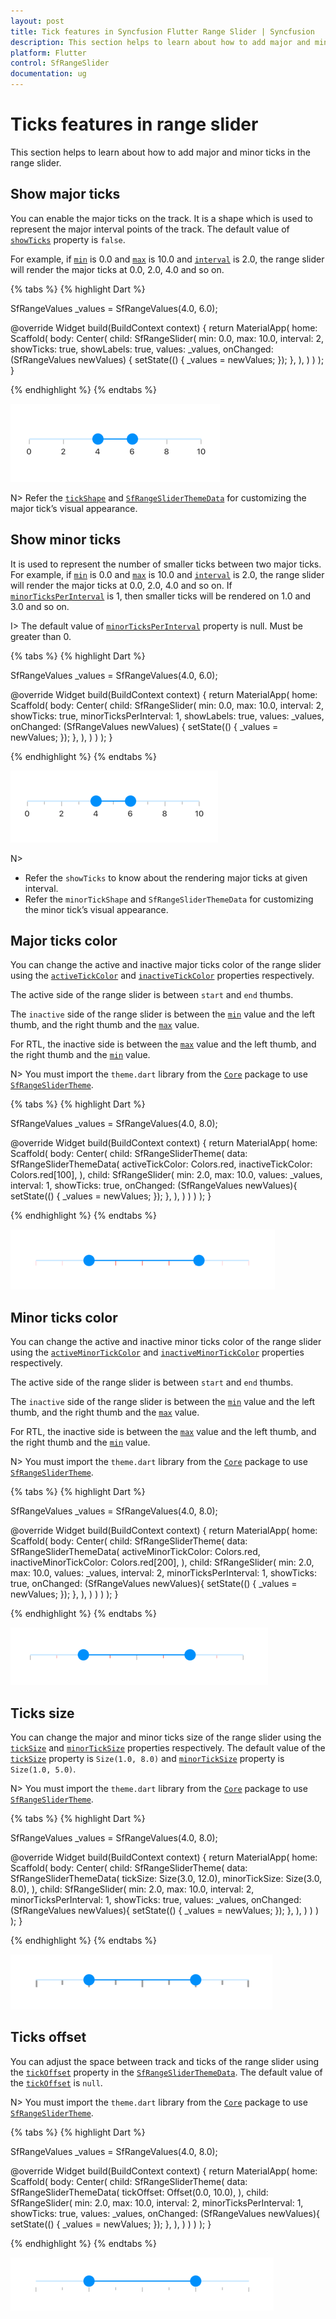 ```yaml
---
layout: post
title: Tick features in Syncfusion Flutter Range Slider | Syncfusion
description: This section helps to learn about how to add major and minor ticks in the range slider for Flutter platform
platform: Flutter
control: SfRangeSlider
documentation: ug
---
```


# Ticks features in range slider

This section helps to learn about how to add major and minor ticks in the range slider.

## Show major ticks

You can enable the major ticks on the track. It is a shape which is used to represent the major interval points of the track. The default value of [`showTicks`](https://pub.dev/documentation/syncfusion_flutter_sliders/latest/sliders/SfRangeSlider/showTicks.html) property is `false`.

For example, if [`min`](https://pub.dev/documentation/syncfusion_flutter_sliders/latest/sliders/SfRangeSlider/min.html) is 0.0 and [`max`](https://pub.dev/documentation/syncfusion_flutter_sliders/latest/sliders/SfRangeSlider/max.html) is 10.0 and [`interval`](https://pub.dev/documentation/syncfusion_flutter_sliders/latest/sliders/SfRangeSlider/interval.html) is 2.0, the range slider will render the major ticks at 0.0, 2.0, 4.0 and so on.

{% tabs %}
{% highlight Dart %}

SfRangeValues _values = SfRangeValues(4.0, 6.0);

@override
Widget build(BuildContext context) {
  return MaterialApp(
      home: Scaffold(
          body: Center(
              child: SfRangeSlider(
                    min: 0.0,
                    max: 10.0,
                    interval: 2,
                    showTicks: true,
                    showLabels: true,
                    values: _values,
                    onChanged: (SfRangeValues newValues) {
                        setState(() {
                            _values = newValues;
                        });
                   },
               ),
          )
      )
  );
}

{% endhighlight %}
{% endtabs %}

![Range slider tick support](images/tick/major-tick.png)

N> Refer the [`tickShape`](https://pub.dev/documentation/syncfusion_flutter_sliders/latest/sliders/SfRangeSlider/tickShape.html) and [`SfRangeSliderThemeData`](https://pub.dev/documentation/syncfusion_flutter_core/latest/theme/SfRangeSliderThemeData-class.html) for customizing the major tick’s visual appearance.

## Show minor ticks

It is used to represent the number of smaller ticks between two major ticks. For example, if [`min`](https://pub.dev/documentation/syncfusion_flutter_sliders/latest/sliders/SfRangeSlider/min.html) is 0.0 and [`max`](https://pub.dev/documentation/syncfusion_flutter_sliders/latest/sliders/SfRangeSlider/max.html) is 10.0 and [`interval`](https://pub.dev/documentation/syncfusion_flutter_sliders/latest/sliders/SfRangeSlider/interval.html) is 2.0, the range slider will render the major ticks at 0.0, 2.0, 4.0 and so on. If [`minorTicksPerInterval`](https://pub.dev/documentation/syncfusion_flutter_sliders/latest/sliders/SfRangeSlider/minorTicksPerInterval.html) is 1, then smaller ticks will be rendered on 1.0 and 3.0 and so on.

I> The default value of [`minorTicksPerInterval`](https://pub.dev/documentation/syncfusion_flutter_sliders/latest/sliders/SfRangeSlider/minorTicksPerInterval.html) property is null. Must be greater than 0.

{% tabs %}
{% highlight Dart %}

SfRangeValues _values = SfRangeValues(4.0, 6.0);

@override
Widget build(BuildContext context) {
  return MaterialApp(
      home: Scaffold(
          body: Center(
              child: SfRangeSlider(
                    min: 0.0,
                    max: 10.0,
                    interval: 2,
                    showTicks: true,
                    minorTicksPerInterval: 1,
                    showLabels: true,
                    values: _values,
                    onChanged: (SfRangeValues newValues) {
                        setState(() {
                            _values = newValues;
                        });
                   },
               ),
          )
      )
  );
}

{% endhighlight %}
{% endtabs %}

![Range slider minor tick support](images/tick/minor-tick.png)

N>
* Refer the `showTicks` to know about the rendering major ticks at given interval.
* Refer the `minorTickShape` and `SfRangeSliderThemeData` for customizing the minor tick’s visual appearance.

## Major ticks color

You can change the active and inactive major ticks color of the range slider using the [`activeTickColor`](https://pub.dev/documentation/syncfusion_flutter_core/latest/theme/SfRangeSliderThemeData/activeTickColor.html) and [`inactiveTickColor`](https://pub.dev/documentation/syncfusion_flutter_core/latest/theme/SfRangeSliderThemeData/inactiveTickColor.html) properties respectively.

The active side of the range slider is between `start` and `end` thumbs.

The `inactive` side of the range slider is between the [`min`](https://pub.dev/documentation/syncfusion_flutter_sliders/latest/sliders/SfRangeSlider/min.html) value and the left thumb, and the right thumb and the [`max`](https://pub.dev/documentation/syncfusion_flutter_sliders/latest/sliders/SfRangeSlider/max.html) value.

For RTL, the inactive side is between the [`max`](https://pub.dev/documentation/syncfusion_flutter_sliders/latest/sliders/SfRangeSlider/max.html) value and the left thumb, and the right thumb and the [`min`](https://pub.dev/documentation/syncfusion_flutter_sliders/latest/sliders/SfRangeSlider/min.html) value.

N> You must import the `theme.dart` library from the [`Core`](https://pub.dev/packages/syncfusion_flutter_core) package to use [`SfRangeSliderTheme`](https://pub.dev/documentation/syncfusion_flutter_core/latest/theme/SfRangeSliderTheme-class.html).

{% tabs %}
{% highlight Dart %}

SfRangeValues _values = SfRangeValues(4.0, 8.0);

@override
Widget build(BuildContext context) {
  return MaterialApp(
      home: Scaffold(
          body: Center(
              child: SfRangeSliderTheme(
                    data: SfRangeSliderThemeData(
                        activeTickColor: Colors.red,
                        inactiveTickColor: Colors.red[100],
                    ),
                    child:  SfRangeSlider(
                        min: 2.0,
                        max: 10.0,
                        values: _values,
                        interval: 1,
                        showTicks: true,
                        onChanged: (SfRangeValues newValues){
                            setState(() {
                                _values = newValues;
                            });
                        },
                    ),
              )
          )
      )
  );
}

{% endhighlight %}
{% endtabs %}

![Major ticks color](images/tick/slider-major-ticks.png)

## Minor ticks color

You can change the active and inactive minor ticks color of the range slider using the [`activeMinorTickColor`](https://pub.dev/documentation/syncfusion_flutter_core/latest/theme/SfRangeSliderThemeData/activeMinorTickColor.html) and [`inactiveMinorTickColor`](https://pub.dev/documentation/syncfusion_flutter_core/latest/theme/SfRangeSliderThemeData/inactiveMinorTickColor.html) properties respectively.

The active side of the range slider is between `start` and `end` thumbs.

The `inactive` side of the range slider is between the [`min`](https://pub.dev/documentation/syncfusion_flutter_sliders/latest/sliders/SfRangeSlider/min.html) value and the left thumb, and the right thumb and the [`max`](https://pub.dev/documentation/syncfusion_flutter_sliders/latest/sliders/SfRangeSlider/max.html) value.

For RTL, the inactive side is between the [`max`](https://pub.dev/documentation/syncfusion_flutter_sliders/latest/sliders/SfRangeSlider/max.html) value and the left thumb, and the right thumb and the [`min`](https://pub.dev/documentation/syncfusion_flutter_sliders/latest/sliders/SfRangeSlider/min.html) value.

N> You must import the `theme.dart` library from the [`Core`](https://pub.dev/packages/syncfusion_flutter_core) package to use [`SfRangeSliderTheme`](https://pub.dev/documentation/syncfusion_flutter_core/latest/theme/SfRangeSliderTheme-class.html).

{% tabs %}
{% highlight Dart %}

SfRangeValues _values = SfRangeValues(4.0, 8.0);

@override
Widget build(BuildContext context) {
  return MaterialApp(
      home: Scaffold(
          body: Center(
              child: SfRangeSliderTheme(
                    data: SfRangeSliderThemeData(
                        activeMinorTickColor: Colors.red,
                        inactiveMinorTickColor: Colors.red[200],
                    ),
                    child:  SfRangeSlider(
                        min: 2.0,
                        max: 10.0,
                        values: _values,
                        interval: 2,
                        minorTicksPerInterval: 1,
                        showTicks: true,
                        onChanged: (SfRangeValues newValues){
                            setState(() {
                                _values = newValues;
                            });
                        },
                    ),
              )
          )
      )
  );
}

{% endhighlight %}
{% endtabs %}

![Minor ticks color](images/tick/slider-minor-ticks.png)

## Ticks size

You can change the major and minor ticks size of the range slider using the [`tickSize`](https://pub.dev/documentation/syncfusion_flutter_core/latest/theme/SfRangeSliderThemeData/tickSize.html) and [`minorTickSize`](https://pub.dev/documentation/syncfusion_flutter_core/latest/theme/SfRangeSliderThemeData/minorTickSize.html) properties respectively. The default value of the [`tickSize`](https://pub.dev/documentation/syncfusion_flutter_core/latest/theme/SfRangeSliderThemeData/tickSize.html) property is `Size(1.0, 8.0)` and [`minorTickSize`](https://pub.dev/documentation/syncfusion_flutter_core/latest/theme/SfRangeSliderThemeData/minorTickSize.html) property is `Size(1.0, 5.0)`.

N> You must import the `theme.dart` library from the [`Core`](https://pub.dev/packages/syncfusion_flutter_core) package to use [`SfRangeSliderTheme`](https://pub.dev/documentation/syncfusion_flutter_core/latest/theme/SfRangeSliderTheme-class.html).

{% tabs %}
{% highlight Dart %}

SfRangeValues _values = SfRangeValues(4.0, 8.0);

@override
Widget build(BuildContext context) {
  return MaterialApp(
      home: Scaffold(
          body: Center(
              child: SfRangeSliderTheme(
                    data: SfRangeSliderThemeData(
                         tickSize: Size(3.0, 12.0),
                         minorTickSize: Size(3.0, 8.0),
                    ),
                    child:  SfRangeSlider(
                         min: 2.0,
                         max: 10.0,
                         interval: 2,
                         minorTicksPerInterval: 1,
                         showTicks: true,
                         values: _values,
                        onChanged: (SfRangeValues newValues){
                            setState(() {
                                _values = newValues;
                            });
                        },
                    ),
              )
          )
      )
  );
}

{% endhighlight %}
{% endtabs %}

![Ticks size support](images/tick/slider-ticks-size.png)

## Ticks offset

You can adjust the space between track and ticks of the range slider using the [`tickOffset`](https://pub.dev/documentation/syncfusion_flutter_core/latest/theme/SfRangeSliderThemeData/tickOffset.html) property in the [`SfRangeSliderThemeData`](https://pub.dev/documentation/syncfusion_flutter_core/latest/theme/SfRangeSliderThemeData-class.html). The default value of the [`tickOffset`](https://pub.dev/documentation/syncfusion_flutter_core/latest/theme/SfRangeSliderThemeData/tickOffset.html) is `null`.

N> You must import the `theme.dart` library from the [`Core`](https://pub.dev/packages/syncfusion_flutter_core) package to use [`SfRangeSliderTheme`](https://pub.dev/documentation/syncfusion_flutter_core/latest/theme/SfRangeSliderTheme-class.html).

{% tabs %}
{% highlight Dart %}

SfRangeValues _values = SfRangeValues(4.0, 8.0);

@override
Widget build(BuildContext context) {
  return MaterialApp(
      home: Scaffold(
          body: Center(
              child: SfRangeSliderTheme(
                    data: SfRangeSliderThemeData(
                        tickOffset: Offset(0.0, 10.0),
                    ),
                    child:  SfRangeSlider(
                         min: 2.0,
                         max: 10.0,
                         interval: 2,
                         minorTicksPerInterval: 1,
                         showTicks: true,
                         values: _values,
                        onChanged: (SfRangeValues newValues){
                            setState(() {
                                _values = newValues;
                            });
                        },
                    ),
              )
          )
      )
  );
}

{% endhighlight %}
{% endtabs %}

![Ticks offset support](images/tick/slider-ticks-offset.png)
